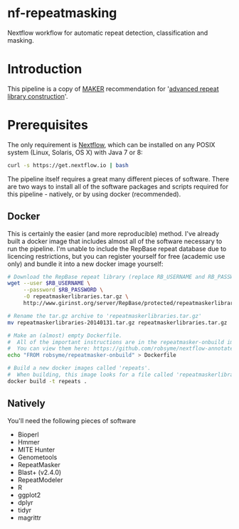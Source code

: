 # nf-repeatmasking
Nextflow workflow for automatic repeat detection, classification and masking.

# Introduction
This pipeline is a copy
of [MAKER](http://www.yandell-lab.org/software/maker.html)
recommendation for
'[advanced repeat library construction](http://weatherby.genetics.utah.edu/MAKER/wiki/index.php/Repeat_Library_Construction-Advanced)'.

# Prerequisites
The only requirement is [Nextflow](https://www.nextflow.io), which can
be installed on any POSIX system (Linux, Solaris, OS X) with Java 7 or 8:

```sh
curl -s https://get.nextflow.io | bash
```

The pipeline itself requires a great many different pieces of
software. There are two ways to install all of the software packages
and scripts required for this pipeline - natively, or by using docker
(recommended).

## Docker
This is certainly the easier (and more reproducible) method. I've
already built a docker image that includes almost all of the software
necessary to run the pipeline. I'm unable to include the RepBase
repeat database due to licencing restrictions, but you can register
yourself for free (academic use only) and bundle it into a new docker
image yourself:

```sh
# Download the RepBase repeat library (replace RB_USERNAME and RB_PASSWORD with your username and password)
wget --user $RB_USERNAME \
	 --password $RB_PASSWORD \
	 -O repeatmaskerlibraries.tar.gz \
     http://www.girinst.org/server/RepBase/protected/repeatmaskerlibraries/repeatmaskerlibraries-20140131.tar.gz

# Rename the tar.gz archive to 'repeatmaskerlibraries.tar.gz'
mv repeatmaskerlibraries-20140131.tar.gz repeatmaskerlibraries.tar.gz

# Make an (almost) empty Dockerfile.
#  All of the important instructions are in the repeatmasker-onbuild image
#  You can view them here: https://github.com/robsyme/nextflow-annotate/blob/master/Dockerfiles/RepeatMasker-onbuild/Dockerfile
echo "FROM robsyme/repeatmasker-onbuild" > Dockerfile

# Build a new docker images called 'repeats'.
#  When building, this image looks for a file called 'repeatmaskerlibraries.tar.gz' which it pulls into the image.
docker build -t repeats .
```

## Natively
You'll need the following pieces of software

- Bioperl
- Hmmer
- MITE Hunter
- Genometools
- RepeatMasker
- Blast+ (v2.4.0)
- RepeatModeler
- R
- ggplot2
- dplyr
- tidyr
- magrittr
